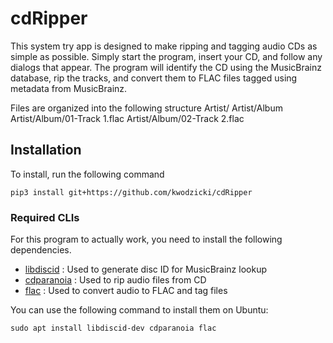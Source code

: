 # cdRipper

This system try app is designed to make ripping and tagging audio CDs as simple as possible.
Simply start the program, insert your CD, and follow any dialogs that appear.
The program will identify the CD using the MusicBrainz database, rip the tracks, and convert them to FLAC files tagged using metadata from MusicBrainz.

Files are organized into the following structure
    Artist/
    Artist/Album
    Artist/Album/01-Track 1.flac
    Artist/Album/02-Track 2.flac

## Installation

To install, run the following command

    pip3 install git+https://github.com/kwodzicki/cdRipper

### Required CLIs

For this program to actually work, you need to install the following dependencies. 

  - [libdiscid](https://musicbrainz.org/doc/libdiscid) : Used to generate disc ID for MusicBrainz lookup
  - [cdparanoia](https://xiph.org/paranoia/) : Used to rip audio files from CD
  - [flac](https://xiph.org/flac/) : Used to convert audio to FLAC and tag files

You can use the following command to install them on Ubuntu:

    sudo apt install libdiscid-dev cdparanoia flac
